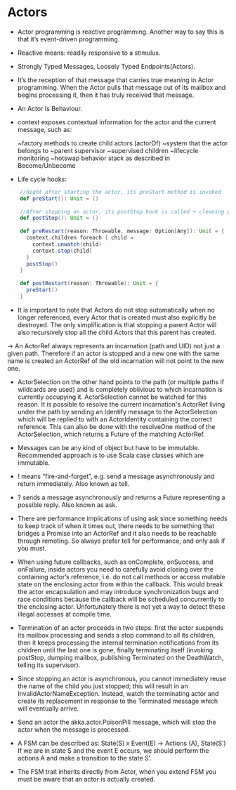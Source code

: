 # Actors

- Actor programming is reactive programming. Another way to say this is that it’s event-driven programming.

- Reactive means: readily responsive to a stimulus.

- Strongly Typed Messages, Loosely Typed Endpoints(Actors).

- It’s the reception of that message that carries true meaning in Actor programming. When the Actor pulls that message out of its mailbox and begins processing it, then it has truly received that message.

- An Actor Is Behaviour.

- context exposes contextual information for the actor and the current message, such as:

    ~factory methods to create child actors (actorOf)
    ~system that the actor belongs to
    ~parent supervisor
    ~supervised children
    ~lifecycle monitoring
    ~hotswap behavior stack as described in Become/Unbecome

- Life cycle hooks:
``` scala
    //Right after starting the actor, its preStart method is invoked
    def preStart(): Unit = ()
     
    //After stopping an actor, its postStop hook is called + cleaning process
    def postStop(): Unit = ()
     
    def preRestart(reason: Throwable, message: Option[Any]): Unit = {
      context.children foreach { child ⇒
        context.unwatch(child)
        context.stop(child)
      }
      postStop()
    }
     
    def postRestart(reason: Throwable): Unit = {
      preStart()
    }
```

- It is important to note that Actors do not stop automatically when no longer referenced, every Actor that is created must also explicitly be destroyed. The only simplification is that stopping a parent Actor will also recursively stop all the child Actors that this parent has created.

-> An ActorRef always represents an incarnation (path and UID) not just a given path. Therefore if an actor is stopped and a new one with the same name is created an ActorRef of the old incarnation will not point to the new one.

- ActorSelection on the other hand points to the path (or multiple paths if wildcards are used) and is completely oblivious to which incarnation is currently occupying it. ActorSelection cannot be watched for this reason. It is possible to resolve the current incarnation's ActorRef living under the path by sending an Identify message to the ActorSelection which will be replied to with an ActorIdentity containing the correct reference. This can also be done with the resolveOne method of the ActorSelection, which returns a Future of the matching ActorRef.

- Messages can be any kind of object but have to be immutable. Recommended approach is to use Scala case classes which are immutable.

- ! means “fire-and-forget”, e.g. send a message asynchronously and return immediately. Also known as tell.

- ? sends a message asynchronously and returns a Future representing a possible reply. Also known as ask.

- There are performance implications of using ask since something needs to keep track of when it times out, there needs to be something that bridges a Promise into an ActorRef and it also needs to be reachable through remoting. 
   So always prefer tell for performance, and only ask if you must.

- When using future callbacks, such as onComplete, onSuccess, and onFailure, inside actors you need to carefully avoid closing over the containing actor’s reference, i.e. do not call methods or access mutable state on the enclosing actor from within     the  callback. This would break the actor encapsulation and may introduce synchronization bugs and race conditions because the callback will be scheduled concurrently to the enclosing actor. Unfortunately there is not yet a way to detect these illegal accesses at compile time.

- Termination of an actor proceeds in two steps: first the actor suspends its mailbox processing and sends a stop command to all its children, then it keeps processing the internal termination notifications from its children until the last one is gone, finally terminating itself (invoking postStop, dumping mailbox, publishing Terminated on the DeathWatch, telling its supervisor).

- Since stopping an actor is asynchronous, you cannot immediately reuse the name of the child you just stopped; this will result in an InvalidActorNameException. Instead, watch the terminating actor and create its replacement in response to the Terminated message which will eventually arrive.

- Send an actor the akka.actor.PoisonPill message, which will stop the actor when the message is processed.

- A FSM can be described as:
    State(S) x Event(E) -> Actions (A), State(S’)
    If we are in state S and the event E occurs, we should perform the actions A and make a transition to the state S’.

- The FSM trait inherits directly from Actor, when you extend FSM you must be aware that an actor is actually created.
 

